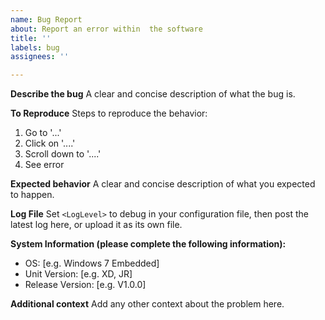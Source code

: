```yaml
---
name: Bug Report
about: Report an error within  the software
title: ''
labels: bug
assignees: ''

---
```


**Describe the bug**
A clear and concise description of what the bug is.

**To Reproduce**
Steps to reproduce the behavior:
1. Go to '...'
2. Click on '....'
3. Scroll down to '....'
4. See error

**Expected behavior**
A clear and concise description of what you expected to happen.

**Log File**
Set ``<LogLevel>`` to debug in your configuration file, then post the latest log here, or upload it as its own file.

**System Information (please complete the following information):**
- OS: [e.g. Windows 7 Embedded]
- Unit Version: [e.g. XD, JR]
- Release Version: [e.g. V1.0.0]

**Additional context**
Add any other context about the problem here.
